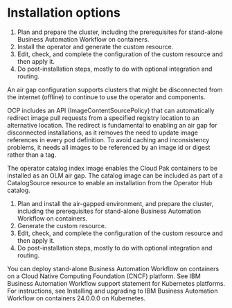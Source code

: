 # Installation options

1. Plan and prepare the cluster, including the prerequisites for stand-alone Business Automation Workflow on containers.
2. Install the operator and generate the custom resource.
3. Edit, check, and complete the configuration of the custom resource and then apply it.
4. Do post-installation steps, mostly to do with optional integration and routing.

An air gap configuration supports clusters that might be disconnected from the internet (offline)
to continue to use the operator and components.

OCP includes an API (ImageContentSourcePolicy) that can automatically redirect
image pull requests from a specified registry location to an alternative location. The redirect is
fundamental to enabling an air gap for disconnected installations, as it removes the need to update
image references in every pod definition. To avoid caching and inconsistency problems, it needs all
images to be referenced by an image id or digest rather than a
tag.

The operator catalog index image enables the Cloud Pak containers to be installed as an OLM air
gap. The catalog image can be included as part of a CatalogSource resource to
enable an installation from the Operator Hub catalog.

1. Plan and install the air-gapped environment, and prepare the cluster, including the
prerequisites for stand-alone Business Automation Workflow on containers.
2. Generate the custom resource.
3. Edit, check, and complete the configuration of the custom resource and then apply it.
4. Do post-installation steps, mostly to do with optional integration and routing.

You can deploy stand-alone Business Automation Workflow on containers on a
Cloud Native Computing Foundation (CNCF) platform. See IBM Business
Automation Workflow support statement for Kubernetes platforms. For instructions, see Installing and
upgrading to IBM Business Automation Workflow on containers 24.0.0.0 on Kubernetes.